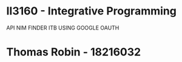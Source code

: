 # II3160 - Integrative Programming
API NIM FINDER ITB USING GOOGLE OAUTH 
# Thomas Robin - 18216032

